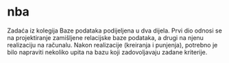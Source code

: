 # nba
Zadaća iz kolegija Baze podataka podijeljena u dva dijela. Prvi dio odnosi se na projektiranje zamišljene relacijske baze podataka, a drugi na njenu realizaciju na računalu. Nakon realizacije (kreiranja i punjenja), potrebno je bilo napraviti nekoliko upita na bazu koji zadovoljavaju zadane kriterije.

